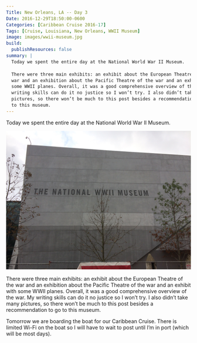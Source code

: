 ```yaml
---
Title: New Orleans, LA -- Day 3
Date: 2016-12-29T18:50:00-0600
Categories: [Caribbean Cruise 2016-17]
Tags: [Cruise, Louisiana, New Orleans, WWII Museum]
image: images/wwii-museum.jpg
build:
  publishResources: false
summary: |
  Today we spent the entire day at the National World War II Museum.

  There were three main exhibits: an exhibit about the European Theatre of the
  war and an exhibition about the Pacific Theatre of the war and an exhibit with
  some WWII planes. Overall, it was a good comprehensive overview of the war. My
  writing skills can do it no justice so I won’t try. I also didn’t take many
  pictures, so there won’t be much to this post besides a recommendation to go
  to this museum.
---
```


Today we spent the entire day at the National World War II Museum.

![](images/wwii-museum.jpg)

There were three main exhibits: an exhibit about the European Theatre of the war
and an exhibition about the Pacific Theatre of the war and an exhibit with some
WWII planes. Overall, it was a good comprehensive overview of the war. My
writing skills can do it no justice so I won’t try. I also didn’t take many
pictures, so there won’t be much to this post besides a recommendation to go to
this museum.

Tomorrow we are boarding the boat for our Caribbean Cruise. There is limited
Wi-Fi on the boat so I will have to wait to post until I’m in port (which will
be most days).
